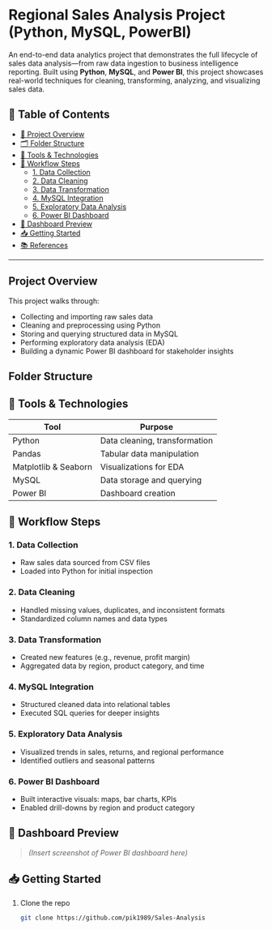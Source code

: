 # Regional Sales Analysis Project (Python, MySQL, PowerBI)

An end-to-end data analytics project that demonstrates the full lifecycle of sales data analysis—from raw data ingestion to business intelligence reporting. Built using **Python**, **MySQL**, and **Power BI**, this project showcases real-world techniques for cleaning, transforming, analyzing, and visualizing sales data.

## 🧭 Table of Contents

- [🧠 Project Overview](#-project-overview)
- [🗂️ Folder Structure](#️-folder-structure)
- [🔧 Tools & Technologies](#-tools--technologies)
- [🚀 Workflow Steps](#-workflow-steps)
  - [1. Data Collection](#1-data-collection)
  - [2. Data Cleaning](#2-data-cleaning)
  - [3. Data Transformation](#3-data-transformation)
  - [4. MySQL Integration](#4-mysql-integration)
  - [5. Exploratory Data Analysis](#5-exploratory-data-analysis)
  - [6. Power BI Dashboard](#6-power-bi-dashboard)
- [📸 Dashboard Preview](#-dashboard-preview)
- [📥 Getting Started](#-getting-started)
- [📚 References](#-references)
---

## Project Overview

This project walks through:

- Collecting and importing raw sales data
- Cleaning and preprocessing using Python
- Storing and querying structured data in MySQL
- Performing exploratory data analysis (EDA)
- Building a dynamic Power BI dashboard for stakeholder insights

## Folder Structure


## 🔧 Tools & Technologies

| Tool               | Purpose                          |
|--------------------|----------------------------------|
| Python             | Data cleaning, transformation    |
| Pandas             | Tabular data manipulation        |
| Matplotlib & Seaborn | Visualizations for EDA         |
| MySQL              | Data storage and querying        |
| Power BI           | Dashboard creation               |

## 🚀 Workflow Steps

### 1. Data Collection
- Raw sales data sourced from CSV files
- Loaded into Python for initial inspection

### 2. Data Cleaning
- Handled missing values, duplicates, and inconsistent formats
- Standardized column names and data types

### 3. Data Transformation
- Created new features (e.g., revenue, profit margin)
- Aggregated data by region, product category, and time

### 4. MySQL Integration
- Structured cleaned data into relational tables
- Executed SQL queries for deeper insights

### 5. Exploratory Data Analysis
- Visualized trends in sales, returns, and regional performance
- Identified outliers and seasonal patterns

### 6. Power BI Dashboard
- Built interactive visuals: maps, bar charts, KPIs
- Enabled drill-downs by region and product category

## 📸 Dashboard Preview

> *(Insert screenshot of Power BI dashboard here)*

## 📥 Getting Started

1. Clone the repo  
   ```bash
   git clone https://github.com/pik1989/Sales-Analysis
